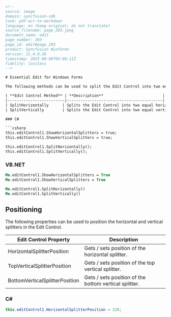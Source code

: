 ```html
<!-- 
source: image
domain: syncfusion-sdk
task: pdf-ocr-to-markdown
language: en (keep original; do not translate)
source_filename: page_203.jpeg
document_name: edit
page_number: 203
page_id: edit#page_203
product: Syncfusion Winforms
version: 11.4.0.26
timestamp: 2025-08-09T05:06:11Z
fidelity: lossless
-->

# Essential Edit for Windows Forms

The following methods can be used to split the Edit Control into two equal horizontal or vertical halves.

| **Edit Control Method** | **Description**                          |
|-------------------------|------------------------------------------|
| SplitHorizontally      | Splits the Edit Control into two equal horizontal halves. |
| SplitVertically        | Splits the Edit Control into two equal vertical halves.   |

### C#

```csharp
this.editControl1.ShowHorizontalSplitters = true;
this.editControl1.ShowVerticalSplitters = true;

this.editControl1.SplitHorizontally();
this.editControl1.SplitVertically();
```

### VB.NET

```vb
Me.editControl1.ShowHorizontalSplitters = True
Me.editControl1.ShowVerticalSplitters = True

Me.editControl1.SplitHorizontally()
Me.editControl1.SplitVertically()
```

## Positioning

The following properties can be used to position the horizontal and vertical splitters in the Edit Control.

| **Edit Control Property**              | **Description**                          |
|----------------------------------------|------------------------------------------|
| HorizontalSplitterPosition             | Gets / sets position of the horizontal splitter. |
| TopVerticalSplitterPosition            | Gets / sets position of the top vertical splitter. |
| BottomVerticalSplitterPosition         | Gets / sets position of the bottom vertical splitter. |

### C#

```csharp
this.editControl1.HorizontalSplitterPosition = 220;
```

<!-- tags: [Syncfusion, Windows Forms, Edit Control, Splitter, Horizontal, Vertical, Positioning] keywords: [Edit Control, Splitter, Horizontal Splitter, Vertical Splitter, Positioning, Windows Forms] -->
```
